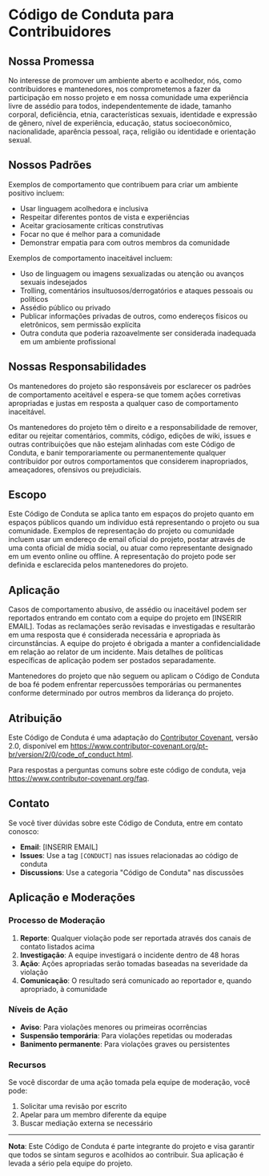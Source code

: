 # Código de Conduta para Contribuidores

## Nossa Promessa

No interesse de promover um ambiente aberto e acolhedor, nós, como contribuidores e mantenedores, nos comprometemos a fazer da participação em nosso projeto e em nossa comunidade uma experiência livre de assédio para todos, independentemente de idade, tamanho corporal, deficiência, etnia, características sexuais, identidade e expressão de gênero, nível de experiência, educação, status socioeconômico, nacionalidade, aparência pessoal, raça, religião ou identidade e orientação sexual.

## Nossos Padrões

Exemplos de comportamento que contribuem para criar um ambiente positivo incluem:

* Usar linguagem acolhedora e inclusiva
* Respeitar diferentes pontos de vista e experiências
* Aceitar graciosamente críticas construtivas
* Focar no que é melhor para a comunidade
* Demonstrar empatia para com outros membros da comunidade

Exemplos de comportamento inaceitável incluem:

* Uso de linguagem ou imagens sexualizadas ou atenção ou avanços sexuais indesejados
* Trolling, comentários insultuosos/derrogatórios e ataques pessoais ou políticos
* Assédio público ou privado
* Publicar informações privadas de outros, como endereços físicos ou eletrônicos, sem permissão explícita
* Outra conduta que poderia razoavelmente ser considerada inadequada em um ambiente profissional

## Nossas Responsabilidades

Os mantenedores do projeto são responsáveis por esclarecer os padrões de comportamento aceitável e espera-se que tomem ações corretivas apropriadas e justas em resposta a qualquer caso de comportamento inaceitável.

Os mantenedores do projeto têm o direito e a responsabilidade de remover, editar ou rejeitar comentários, commits, código, edições de wiki, issues e outras contribuições que não estejam alinhadas com este Código de Conduta, e banir temporariamente ou permanentemente qualquer contribuidor por outros comportamentos que considerem inapropriados, ameaçadores, ofensivos ou prejudiciais.

## Escopo

Este Código de Conduta se aplica tanto em espaços do projeto quanto em espaços públicos quando um indivíduo está representando o projeto ou sua comunidade. Exemplos de representação do projeto ou comunidade incluem usar um endereço de email oficial do projeto, postar através de uma conta oficial de mídia social, ou atuar como representante designado em um evento online ou offline. A representação do projeto pode ser definida e esclarecida pelos mantenedores do projeto.

## Aplicação

Casos de comportamento abusivo, de assédio ou inaceitável podem ser reportados entrando em contato com a equipe do projeto em [INSERIR EMAIL]. Todas as reclamações serão revisadas e investigadas e resultarão em uma resposta que é considerada necessária e apropriada às circunstâncias. A equipe do projeto é obrigada a manter a confidencialidade em relação ao relator de um incidente. Mais detalhes de políticas específicas de aplicação podem ser postados separadamente.

Mantenedores do projeto que não seguem ou aplicam o Código de Conduta de boa fé podem enfrentar repercussões temporárias ou permanentes conforme determinado por outros membros da liderança do projeto.

## Atribuição

Este Código de Conduta é uma adaptação do [Contributor Covenant](https://www.contributor-covenant.org), versão 2.0, disponível em https://www.contributor-covenant.org/pt-br/version/2/0/code_of_conduct.html.

Para respostas a perguntas comuns sobre este código de conduta, veja https://www.contributor-covenant.org/faq.

## Contato

Se você tiver dúvidas sobre este Código de Conduta, entre em contato conosco:

- **Email**: [INSERIR EMAIL]
- **Issues**: Use a tag `[CONDUCT]` nas issues relacionadas ao código de conduta
- **Discussions**: Use a categoria "Código de Conduta" nas discussões

## Aplicação e Moderações

### Processo de Moderação

1. **Reporte**: Qualquer violação pode ser reportada através dos canais de contato listados acima
2. **Investigação**: A equipe investigará o incidente dentro de 48 horas
3. **Ação**: Ações apropriadas serão tomadas baseadas na severidade da violação
4. **Comunicação**: O resultado será comunicado ao reportador e, quando apropriado, à comunidade

### Níveis de Ação

- **Aviso**: Para violações menores ou primeiras ocorrências
- **Suspensão temporária**: Para violações repetidas ou moderadas
- **Banimento permanente**: Para violações graves ou persistentes

### Recursos

Se você discordar de uma ação tomada pela equipe de moderação, você pode:

1. Solicitar uma revisão por escrito
2. Apelar para um membro diferente da equipe
3. Buscar mediação externa se necessário

---

**Nota**: Este Código de Conduta é parte integrante do projeto e visa garantir que todos se sintam seguros e acolhidos ao contribuir. Sua aplicação é levada a sério pela equipe do projeto. 
